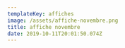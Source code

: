 ```yaml
---
templateKey: affiches
image: /assets/affiche-novembre.png
title: affiche novembre
date: 2019-10-11T20:01:50.074Z
---
```


